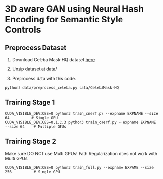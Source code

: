 # 3D aware GAN using Neural Hash Encoding for Semantic Style Controls

## Preprocess Dataset
1. Download Celeba Mask-HQ dataset [here](https://drive.google.com/file/d/1badu11NqxGf6qM3PTTooQDJvQbejgbTv/view) 


2. Unzip dataset at data/


2. Preprocess data with this code.
```
python3 data/preprocess_celeba.py data/CelebAMask-HQ
```


## Training Stage 1
```
CUDA_VISIBLE_DEVICES=0 python3 train_cnerf.py --expname EXPNAME --size 64          # Single GPU
CUDA_VISIBLE_DEVICES=0,1,2,3 python3 train_cnerf.py --expname EXPNAME --size 64    # Multiple GPUs
```

## Training Stage 2
Make sure DO NOT use Multi GPUs!
Path Regularization does not work with Multi GPUs
```
CUDA_VISIBLE_DEVICES=0 python3 train_full.py --expname EXPAME --size 256          # Single GPU
```